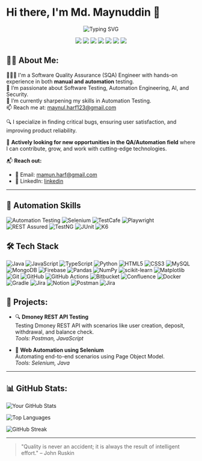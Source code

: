 # Hi there, I'm Md. Maynuddin 👋





<!-- Animated Header -->
<p align="center">
  <img src="https://readme-typing-svg.herokuapp.com?font=Fira+Code&size=24&pause=1000&color=00FF90&center=true&vCenter=true&width=600&lines=👨‍💻+Software+QA+Engineer;🚀+Open+To+Work;🧠+Manual+%7C+Automation+%7C+API+Tester;🔐+Web+App+Security+%7C+Vulnerability+Testing" alt="Typing SVG" />
</p>

<!-- Tech Stack Badges -->
<p align="center">
  <img src="https://img.shields.io/badge/Postman-FF6C37?style=for-the-badge&logo=postman&logoColor=white"/>
  <img src="https://img.shields.io/badge/Selenium-43B02A?style=for-the-badge&logo=selenium&logoColor=white"/>
  <img src="https://img.shields.io/badge/Playwright-2EAD33?style=for-the-badge&logo=playwright&logoColor=white"/>
  <img src="https://img.shields.io/badge/RestAssured-6DB33F?style=for-the-badge&logo=java&logoColor=white"/>
  <img src="https://img.shields.io/badge/API%20Testing-FF6C37?style=for-the-badge&logo=api&logoColor=white"/>
  <img src="https://img.shields.io/badge/Web%20Security-232F3E?style=for-the-badge&logo=hackthebox&logoColor=green"/>
  <img src="https://img.shields.io/badge/Vulnerability%20Testing-D14836?style=for-the-badge&logo=bugcrowd&logoColor=white"/>
</p>



## 🧑‍💻 About Me:

👨🏻‍💻 I'm a Software Quality Assurance (SQA) Engineer with hands-on experience in both **manual and automation** testing.  
👀 I’m passionate about Software Testing, Automation Engineering, AI, and Security.  
🌱 I’m currently sharpening my skills in Automation Testing.  
📫 Reach me at: maynul.harf123@gmail.com


🔍 I specialize in finding critical bugs, ensuring user satisfaction, and improving product reliability.

🚀 **Actively looking for new opportunities in the QA/Automation field** where I can contribute, grow, and work with cutting-edge technologies.

📬 **Reach out:**
- 📧 Email: mamun.harf@gmail.com
- 💼 LinkedIn: [linkedin](https://www.linkedin.com/in/md-maynuddin-725369367/)  


---


## 🤖 Automation Skills

![Automation Testing](https://img.shields.io/badge/-Automation%20Testing-05122A?style=flat&logo=testing-library)
![Selenium](https://img.shields.io/badge/-Selenium-05122A?style=flat&logo=selenium)
![TestCafe](https://img.shields.io/badge/-TestCafe-05122A?style=flat&logo=codeceptjs)
![Playwright](https://img.shields.io/badge/-Playwright-05122A?style=flat&logo=microsoft)
![REST Assured](https://img.shields.io/badge/-REST%20Assured-05122A?style=flat&logo=rest)
![TestNG](https://img.shields.io/badge/-TestNG-05122A?style=flat&logo=java)
![JUnit](https://img.shields.io/badge/-JUnit-05122A?style=flat&logo=java)
![K6](https://img.shields.io/badge/-K6-05122A?style=flat&logo=k6)


## 🛠️ Tech Stack

![Java](https://img.shields.io/badge/-Java-05122A?style=flat&logo=java)
![JavaScript](https://img.shields.io/badge/-JavaScript-05122A?style=flat&logo=javascript)
![TypeScript](https://img.shields.io/badge/-TypeScript-05122A?style=flat&logo=typescript)
![Python](https://img.shields.io/badge/-Python-05122A?style=flat&logo=python)
![HTML5](https://img.shields.io/badge/-HTML5-05122A?style=flat&logo=html5)
![CSS3](https://img.shields.io/badge/-CSS3-05122A?style=flat&logo=css3)
![MySQL](https://img.shields.io/badge/-MySQL-05122A?style=flat&logo=mysql)
![MongoDB](https://img.shields.io/badge/-MongoDB-05122A?style=flat&logo=mongodb)
![Firebase](https://img.shields.io/badge/-Firebase-05122A?style=flat&logo=firebase)
![Pandas](https://img.shields.io/badge/-Pandas-05122A?style=flat&logo=pandas)
![NumPy](https://img.shields.io/badge/-NumPy-05122A?style=flat&logo=numpy)
![scikit-learn](https://img.shields.io/badge/-Scikit%20Learn-05122A?style=flat&logo=scikitlearn)
![Matplotlib](https://img.shields.io/badge/-Matplotlib-05122A?style=flat&logo=matplotlib)
![Git](https://img.shields.io/badge/-Git-05122A?style=flat&logo=git)
![GitHub](https://img.shields.io/badge/-GitHub-05122A?style=flat&logo=github)
![GitHub Actions](https://img.shields.io/badge/-GitHub%20Actions-05122A?style=flat&logo=githubactions)
![Bitbucket](https://img.shields.io/badge/-Bitbucket-05122A?style=flat&logo=bitbucket)
![Confluence](https://img.shields.io/badge/-Confluence-05122A?style=flat&logo=confluence)
![Docker](https://img.shields.io/badge/-Docker-05122A?style=flat&logo=docker)
![Gradle](https://img.shields.io/badge/-Gradle-05122A?style=flat&logo=gradle)
![Jira](https://img.shields.io/badge/-Jira-05122A?style=flat&logo=jira)
![Notion](https://img.shields.io/badge/-Notion-05122A?style=flat&logo=notion)
![Postman](https://img.shields.io/badge/-Postman-05122A?style=flat&logo=postman)
![Jira](https://img.shields.io/badge/-Jira-05122A?style=flat&logo=jira)


## 🚀 Projects:

- 🔍 **Dmoney REST API Testing**  
  Testing Dmoney REST API with scenarios like user creation, deposit, withdrawal, and balance check.  
  *Tools: Postman, JavaScript*

- 🧪 **Web Automation using Selenium**  
  Automating end-to-end scenarios using Page Object Model.  
  *Tools: Selenium, Java*

---

## 📊 GitHub Stats:

![Your GitHub Stats](https://github-readme-stats.vercel.app/api?username=maynul1997&show_icons=true&theme=tokyonight&rank_icon=github)

![Top Languages](https://github-readme-stats.vercel.app/api/top-langs/?username=maynul1997&layout=compact&theme=tokyonight)

![GitHub Streak](https://streak-stats.demolab.com/?user=maynul1997&theme=tokyonight)


---

> "Quality is never an accident; it is always the result of intelligent effort." – John Ruskin

